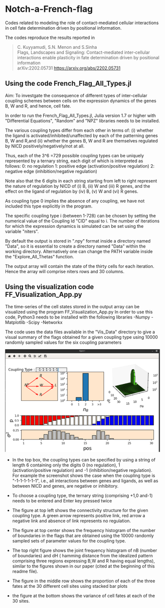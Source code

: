 # Notch-a-French-flag

Codes related to modeling the role of contact-mediated cellular interactions in cell fate determination driven by positional information.

The codes reproduce the results reported in
> C. Kuyyamudi, S.N. Menon and  S.Sinha  
> Flags, Landscapes and Signaling: Contact-mediated inter-cellular interactions enable plasticity in fate determination driven by positional information  
> arXiv:2202.05731
> https://arxiv.org/abs/2202.05731

##  Using the code French_Flag_All_Types.jl 

Aim: To investgate the consequence of different types of inter-cellular coupling schemes between cells on the expression dynamics of the genes B, W and R,
and hence, cell fate.  

In order to run the French_Flag_All_Types.jl, Julia version 1.7 or higher with "Differential Equations", "Random" and "NPZ" libraries needs to be installed.  

The various coupling types differ from each other in terms of:
(i) whether the ligand is activated/inhibited/unaffected by each of the patterning
genes B, W and R,and
(ii) whether the genes B, W and R are themselves regulated by NICD positively/negatively/not at all.

Thus, each of the 3^6 =729 possible coupling types can be uniquely represented
by a ternary string, each digit of which is interpreted as follows:
0: no regulation
1: positive edge (activation/positive regulation)
2: negative edge (inhibition/negative regulation)

Note also that the 6 digits in each string starting from left to right represent
the nature of regulation by NICD of (i) B, (ii) W and (iii) R genes, and
the effect on the ligand of regulation by (iv) B, (v) W and (vi) R genes.

As coupling type 0 implies the absence of any coupling, we have not included this
type explicitly in the program.

The specific coupling type i (between 1-728) can be chosen by setting the numerical value of the Coupling Id "CID" equal to i. 
The number of iterations for which the expression dynamics is simulated can be set using the variable "niters".

By default the output is stored in ".npy" format inside a directory named "Data", so it is essential to create a directory named "Data" within the
working directory. Alternatively one can change the PATH variable inside the "Explore_All_Thetas" function.

The output array will contain the state of the thirty cells for each iteration. Hence the array will comprise niters rows and 30 columns.	


## Using the visualization code FF_Visualization_App.py 

The time-series of the cell states stored in the output array can be visualized using
the program FF_Visualization_App.py
In order to use this code, Python3 needs to be installed with the following libraries
-Numpy
-Matplotlib
-Scipy
-Networkx

The code uses the data files available in the "Vis_Data" directory to give a visual summary of the flags obtained for a given coupling type using 10000 randomly sampled values for the six coupling parameters

![Sample screenshot](Vis_App_Screenshot.png)

- In the top box, the coupling types can be specified by using a string of length 6 containing only the digits 0 (no regulation), 1 (activation/positive regulation) and -1 (inhibition/negative regulation).
For example the screenshot shows the case when the coupling type is "-1-1-1-1-1-1",
i.e., all interactions between genes and ligands, as well as between NICD and genes, are negative or inhibitory.

- To choose a coupling type, the ternary string (comprising +1,0 and-1) needs to be entered and Enter key pressed twice

- The figure at top left shows the connectivity structure for the given coupling type. A green arrow represents
positive link, red arrow a negative link and absence of link represents no regulation.

- The figure at top center shows the frequency histogram of the number of boundaries in the flags that are obtained using the 10000 randomly sampled sets of parameter values for the coupling type.

- The top right figure shows the joint frequency histogram of nB (number of boundaries) and dH ( hamming distance from the idealized pattern comprising
three regions expressing B,W and R having equal lengths), similar to the
figures shown in our paper (cited at the beginning of this readme file).

- The figure in the middle row shows the proportion of each of the three fates at the 30 different cell sites using stacked bar plots

- the figure at the bottom shows the variance of cell fates at each of the 30 sites.
